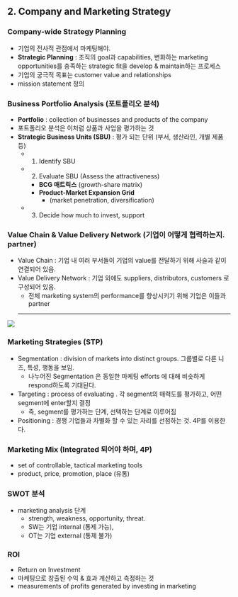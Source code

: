 ## 2. Company and Marketing Strategy

### Company-wide Strategy Planning
-  기업의 전사적 관점에서 마케팅해야.
- **Strategic Planning** : 조직의 goal과 capabilities, 변화하는 marketing opportunities를 충족하는 strategic fit을 develop & maintain하는 프로세스
- 기업의 궁극적 목표는 customer value and relationships
-  mission statement 정의

### Business Portfolio Analysis (포트폴리오 분석)
- **Portfolio** : collection of businesses and products of the company
- 포트폴리오 분석은 이처럼 상품과 사업을 평가하는 것
- **Strategic Business Units (SBU)** : 평가 되는 단위 (부서, 생산라인, 개별 제품 등)
	- 1. Identify SBU
	- 2. Evaluate SBU (Assess the attractiveness)
		- **BCG 매트릭스** (growth-share matrix)
		- **Product-Market Expansion Grid**
			- (market penetration, diversification)
	- 3. Decide how much to invest, support
	
### Value Chain & Value Delivery Network (기업이 어떻게 협력하는지. partner)
- Value Chain : 기업 내 여러 부서들이 기업의 value를 전달하기 위해 사슬과 같이 연결되어 있음. 
- Value Delivery Network : 기업 외에도 suppliers, distributors, customers 로 구성되어 있음.
	- 전체 marketing system의 performance를 향상시키기 위해 기업은 이들과 partner
	---
![](https://3.bp.blogspot.com/-bl5CceKr168/TyygHDvdpfI/AAAAAAAAAF0/TCUgJ21Vgig/s1600/Figure+2.4+Managing+marketing+strategies+and+the+marketing+mix.JPG)

### Marketing Strategies (STP)
- Segmentation : division of markets into distinct groups. 그룹별로 다른 니즈, 특성, 행동을 보임.
	- 나누어진 Segmentation 은 동일한 마케팅 efforts 에 대해 비슷하게 respond하도록 기대된다.
- Targeting : process of evaluating . 각 segment의 매력도를 평가하고, 어떤 segment에 enter할지 결정
	- 즉, segment를 평가하는 단계, 선택하는 단계로 이루어짐
- Positioning : 경쟁 기업들과 차별화 할 수 있는 자리를 선점하는 것. 4P를 이용한다.

### Marketing Mix (Integrated 되어야 하며, 4P)
- set of controllable, tactical marketing tools
- product, price, promotion, place (유통)

### SWOT 분석
- marketing analysis 단계
	- strength, weakness, opportunity, threat.
	- SW는 기업 internal (통제 가능),
	- OT는 기업 external (통제 불가)

### ROI
- Return on Investment
- 마케팅으로 창출된 수익 & 효과 계산하고 측정하는 것
- measurements of profits generated by investing in marketing
